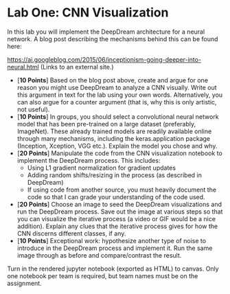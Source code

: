 # Lab One: CNN Visualization

In this lab you will implement the DeepDream architecture for a neural network. A blog post describing the mechanisms behind this can be found here: 

<a href="https://ai.googleblog.com/2015/06/inceptionism-going-deeper-into-neural.html" target="_blank">https://ai.googleblog.com/2015/06/inceptionism-going-deeper-into-neural.html</a> (Links to an external site.)

- [<strong>10 Points</strong>] Based on the blog post above, create and argue for one reason you might use DeepDream to analyze a CNN visually. Write out this argument in text for the lab using your own words. Alternatively, you can also argue for a counter argument (that is, why this is only artistic, not useful). 
- [<strong>10 Points</strong>] In groups, you should select a convolutional neural network model that has been pre-trained on a large dataset (preferably, ImageNet). These already trained models are readily available online through many mechanisms, including the keras.application package (Inception, Xception, VGG etc.). Explain the model you chose and why.
- [<strong>20 Points</strong>] Manipulate the code from the CNN visualization notebook to implement the DeepDream process. This includes:
	- Using L1 gradient normalization for gradient updates
	- Adding random shifts/resizing in the process (as described in DeepDream)
	- If using code from another source, you must heavily document the code so that I can grade your understanding of the code used. 
- [<strong>20 Points</strong>] Choose an image to seed the DeepDream visualizations and run the DeepDream process. Save out the image at various steps so that you can visualize the iterative process (a video or GIF would be a nice addition). Explain any clues that the iterative process gives for how the CNN discerns different classes, if any. 
- [<strong>10 Points</strong>] Exceptional work: hypothesize another type of noise to introduce in the DeepDream process and implement it. Run the same image through as before and compare/contrast the result. 

Turn in the rendered jupyter notebook (exported as HTML) to canvas. Only one notebook per team is required, but team names must be on the assignment. 